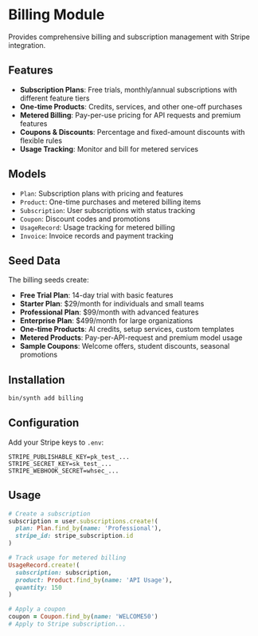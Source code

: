 # Billing Module

Provides comprehensive billing and subscription management with Stripe integration.

## Features

- **Subscription Plans**: Free trials, monthly/annual subscriptions with different feature tiers
- **One-time Products**: Credits, services, and other one-off purchases  
- **Metered Billing**: Pay-per-use pricing for API requests and premium features
- **Coupons & Discounts**: Percentage and fixed-amount discounts with flexible rules
- **Usage Tracking**: Monitor and bill for metered services

## Models

- `Plan`: Subscription plans with pricing and features
- `Product`: One-time purchases and metered billing items
- `Subscription`: User subscriptions with status tracking
- `Coupon`: Discount codes and promotions
- `UsageRecord`: Usage tracking for metered billing
- `Invoice`: Invoice records and payment tracking

## Seed Data

The billing seeds create:

- **Free Trial Plan**: 14-day trial with basic features
- **Starter Plan**: $29/month for individuals and small teams  
- **Professional Plan**: $99/month with advanced features
- **Enterprise Plan**: $499/month for large organizations
- **One-time Products**: AI credits, setup services, custom templates
- **Metered Products**: Pay-per-API-request and premium model usage
- **Sample Coupons**: Welcome offers, student discounts, seasonal promotions

## Installation

```sh
bin/synth add billing
```

## Configuration

Add your Stripe keys to `.env`:

```
STRIPE_PUBLISHABLE_KEY=pk_test_...
STRIPE_SECRET_KEY=sk_test_...
STRIPE_WEBHOOK_SECRET=whsec_...
```

## Usage

```ruby
# Create a subscription
subscription = user.subscriptions.create!(
  plan: Plan.find_by(name: 'Professional'),
  stripe_id: stripe_subscription.id
)

# Track usage for metered billing
UsageRecord.create!(
  subscription: subscription,
  product: Product.find_by(name: 'API Usage'),
  quantity: 150
)

# Apply a coupon
coupon = Coupon.find_by(name: 'WELCOME50')
# Apply to Stripe subscription...
```